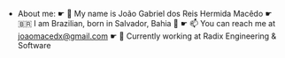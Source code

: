 - About me:
☛ 🤝 My name is João Gabriel dos Reis Hermida Macêdo
☛ 🇧🇷 I am Brazilian, born in Salvador, Bahia 🌊
☛ 📫 You can reach me at joaomacedx@gmail.com
☛ 💼 Currently working at Radix Engineering & Software
